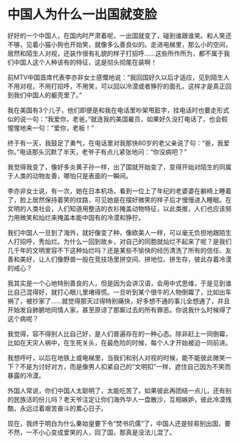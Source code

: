# 中国人为什么一出国就变脸

好好的一个中国人，在国内时严肃着呢，一出国就变了，碰到谁跟谁笑。和人笑还不够，见着小猫小狗也开始笑，就像多么善良似的。走进电梯里，那么小的空间，居然和陌生人对视，还装作很有礼貌的样子打招呼……这些所作所为，都不属于我们中国人这个人种该有的特征，这是彻头彻尾在装啊！ 

前MTV中国首席代表李亦非女士感慨地说：“我回国好久以后才适应，见到陌生人不用对视，不用打招呼，不用笑，可以回以冷漠或者狰狞的面孔，这样才是真正回到我们中国人的躯壳里了。” 

我在美国有3个儿子，他们即便是和我在电话里吵架甩脏字，挂电话时也要走形式似的说一句：“我爱你，老爸。”就连我的美国雇员，如果好久没打电话了，也会假惺惺地来一句：“爱你，老板！” 

终于有一天，我鼓足了勇气，在电话里对我那快80岁的老父亲说了句：“爸，我爱你。”电话那头沉默了半天，老爷子有点儿紧张地问：“你没病吧？” 

我觉得我变了，像好多炎黄子孙一样，出了国就开始变了，变得开始对陌生的同属于人类的动物友善，哪怕只是表面的一瞬间。 

李亦非女士说，有一次，她在日本机场，看到一位上了年纪的老婆婆在躺椅上睡着了，脸上居然保持着笑的纹路，可见她是在摆好微笑的样子后才慢慢进入睡眠。在文明的人类社会，人们知道用整洁的衣衫掩盖动物特征，以此类推，人们也应该努力用微笑和灿烂来掩盖本能中固有的冷漠和狰狞。 

我们中国人一旦到了海外，就好像变了种，像欧美人一样，可以毫无负担地跟陌生人打招呼，秀灿烂。为什么一回到故乡，对自己的同胞就灿烂不起来了呢？是我们几千年的文明里容不下这种灿烂吗？还是某些不愉快的经历清洗了所有的信任、友善和美好，让人们像野兽一般在竞技场里拼空间、拼地位、拼生存，彼此存着冷漠的戒心？ 

我其实是一个心地特别善良的人，但是因为会讲汉语，会用中式思维，于是见到谁比自己混得好，就打心眼儿里堵得慌。一旦听到某个很牛的人物倒霉了，比如出车祸了，被抄家了……就觉得那天过得特别痛快，好多想不通的事儿全想通了，并且开始发自肺腑地同情人家，甚至原谅了那厮过去的所有罪恶。你说我什么时候得了这个病呢？ 

我觉得，容不得别人比自己好，是人们普遍存在的一种心态。除非赶上一同倒霉，比如在天灾人祸中，在生死关头，在最危险的时候，每个人才开始被迫一同前进。 

我想呼吁，以后在地铁上或电梯里，当我们和别人对视的时候，能不能彼此微笑一下？不是为讨好对方，而是像男人扣紧自己的“文明扣”一样，遮住自己因为不笑而暴露的冷漠。 

外国人常说，你们中国人太聪明了，太能吃苦了，如果彼此再团结一点儿，还有别的民族活的份儿吗？老天爷注定让你们海外华人一盘散沙，互相嫉妒，彼此冷漠残酷，永远过着艰苦奋斗的累心日子。 

现在，我终于明白为什么秦始皇要下令“焚书坑儒”了，中国人还是轻易别出国，要不然，一不小心变成爱笑的人，回了国，那真是没法儿混了。